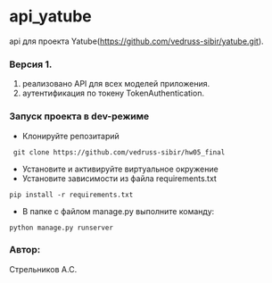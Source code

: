 # api_yatube
api для проекта Yatube(https://github.com/vedruss-sibir/yatube.git).

### Версия 1. 
1) реализовано API для всех моделей приложения.
2) аутентификация по токену TokenAuthentication.



### Запуск проекта в dev-режиме

- Клонируйте репозитарий

```
 git clone https://github.com/vedruss-sibir/hw05_final
```

- Установите и активируйте виртуальное окружение
- Установите зависимости из файла requirements.txt

```
pip install -r requirements.txt
```

- В папке с файлом manage.py выполните команду:

```
python manage.py runserver

```


### Автор:
Стрельников А.С.
